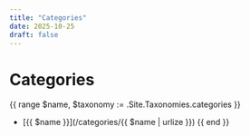```yaml
---
title: "Categories"
date: 2025-10-25
draft: false
---
```


# Categories

{{ range $name, $taxonomy := .Site.Taxonomies.categories }}
- [{{ $name }}](/categories/{{ $name | urlize }})
{{ end }}
